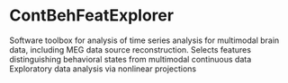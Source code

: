 # ContBehFeatExplorer

Software toolbox for analysis of time series analysis for multimodal brain data, including MEG data source reconstruction. 
Selects features distinguishing behavioral states from multimodal continuous data Exploratory data analysis via nonlinear projections
